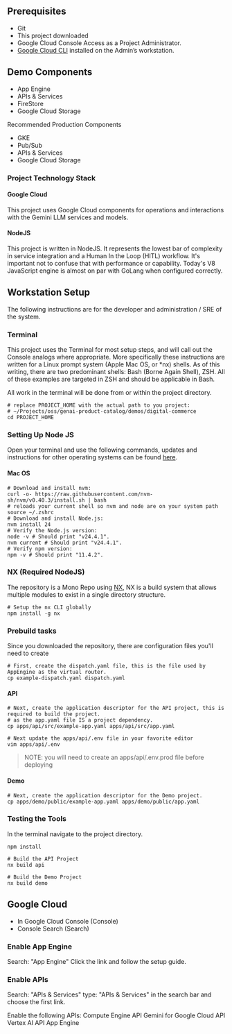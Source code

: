 ## Prerequisites
* Git
* This project downloaded
* Google Cloud Console Access as a Project Administrator.
* [Google Cloud CLI](https://cloud.google.com/sdk/docs/install) installed on the Admin’s workstation.

## Demo Components
* App Engine
* APIs & Services
* FireStore
* Google Cloud Storage

Recommended Production Components
* GKE
* Pub/Sub
* APIs & Services
* Google Cloud Storage

### Project Technology Stack

#### Google Cloud

This project uses Google Cloud components for operations and interactions with
the Gemini LLM services and models.

#### NodeJS

This project is written in NodeJS. It represents the lowest bar of complexity in
service integration and a Human In the Loop (HITL) workflow. It's important not
to confuse that with performance or capability. Today's V8 JavaScript engine
is almost on par with GoLang when configured correctly.

## Workstation Setup

The following instructions are for the developer and administration / SRE of the system.

### Terminal

This project uses the Terminal for most setup steps, and will call out the Console
analogs where appropriate. More specifically these instructions are written for 
a Linux prompt system (Apple Mac OS, or *nx) shells. As of this writing, there are
two predominant shells: Bash (Borne Again Shell), ZSH. All of these examples are targeted in ZSH and 
should be applicable in Bash.

All work in the terminal will be done from or within the project directory.
```shell
# replace PROJECT_HOME with the actual path to you project:
# ~/Projects/oss/genai-product-catalog/demos/digital-commerce
cd PROJECT_HOME
````

### Setting Up Node JS

Open your terminal and use the following commands, updates and instructions for other operating systems
can be found [here](https://nodejs.org/en/download/package-manager).

#### Mac OS
```shell
# Download and install nvm:
curl -o- https://raw.githubusercontent.com/nvm-sh/nvm/v0.40.3/install.sh | bash
# reloads your current shell so nvm and node are on your system path
source ~/.zshrc
# Download and install Node.js:
nvm install 24
# Verify the Node.js version:
node -v # Should print "v24.4.1".
nvm current # Should print "v24.4.1".
# Verify npm version:
npm -v # Should print "11.4.2".
```

### NX (Required NodeJS)

The repository is a Mono Repo using [NX](https://nx.dev/), NX is a build system that allows multiple modules
to exist in a single directory structure.

```shell
# Setup the nx CLI globally
npm install -g nx
```

### Prebuild tasks

Since you downloaded the repository, there are configuration files you'll need to create

```shell
# First, create the dispatch.yaml file, this is the file used by AppEngine as the virtual router.
cp example-dispatch.yaml dispatch.yaml
```

#### API
```shell
# Next, create the application descriptor for the API project, this is required to build the project.
# as the app.yaml file IS a project dependency.
cp apps/api/src/example-app.yaml apps/api/src/app.yaml
```

```shell
# Next update the apps/api/.env file in your favorite editor
vim apps/api/.env
```

> NOTE: you will need to create an apps/api/.env.prod file before deploying

#### Demo
```shell
# Next, create the application descriptor for the Demo project.
cp apps/demo/public/example-app.yaml apps/demo/public/app.yaml
```

### Testing the Tools

In the terminal navigate to the project directory.

```shell
npm install

# Build the API Project
nx build api

# Build the Demo Project
nx build demo
```

## Google Cloud
* In Google Cloud Console (Console)
* Console Search (Search)

### Enable App Engine

Search: "App Engine"
Click the link and follow the setup guide.

### Enable APIs
Search: "APIs & Services"
 type: "APIs & Services" in the search bar and choose the first link.

Enable the following APIs:
Compute Engine API
Gemini for Google Cloud API
Vertex AI API
App Engine







